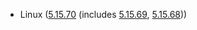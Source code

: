 - Linux ([5.15.70](https://lwn.net/Articles/909212) (includes [5.15.69](https://lwn.net/Articles/908782), [5.15.68](https://lwn.net/Articles/908140)))
